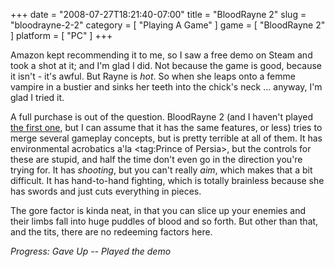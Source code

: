 +++
date = "2008-07-27T18:21:40-07:00"
title = "BloodRayne 2"
slug = "bloodrayne-2-2"
category = [ "Playing A Game" ]
game = [ "BloodRayne 2" ]
platform = [ "PC" ]
+++

Amazon kept recommending it to me, so I saw a free demo on Steam and took a shot at it; and I'm glad I did.  Not because the game is good, because it isn't - it's awful.  But Rayne is <i>hot</i>.  So when she leaps onto a femme vampire in a bustier and sinks her teeth into the chick's neck ... anyway, I'm glad I tried it.

A full purchase is out of the question.  BloodRayne 2 (and I haven't played [the first one](game:BloodRayne), but I can assume that it has the same features, or less) tries to merge several gameplay concepts, but is pretty terrible at all of them.  It has environmental acrobatics a'la <tag:Prince of Persia>, but the controls for these are stupid, and half the time don't even go in the direction you're trying for.  It has <i>shooting</i>, but you can't really <i>aim</i>, which makes that a bit difficult.  It has hand-to-hand fighting, which is totally brainless because she has swords and just cuts everything in pieces.

The gore factor is kinda neat, in that you can slice up your enemies and their limbs fall into huge puddles of blood and so forth.  But other than that, and the tits, there are no redeeming factors here.

<i>Progress: Gave Up -- Played the demo</i>